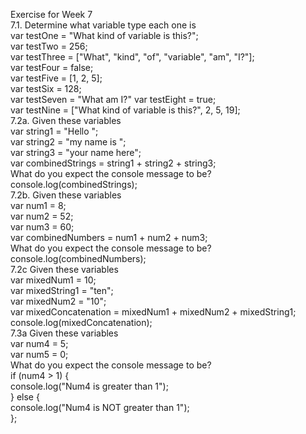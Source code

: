 Exercise for Week 7<br>
	 7.1. Determine what variable type each one is <br>
			var testOne = "What kind of variable is this?";<br>
			var testTwo = 256;<br>
			var testThree = ["What", "kind", "of", "variable", "am", "I?"];<br>
			var testFour = false;<br>
			var testFive = [1, 2, 5];<br>
			var testSix = 128;<br>
			var testSeven = "What am I?"
			var testEight = true;<br>
			var testNine = ["What kind of variable is this?", 2, 5, 19];<br>
 	 7.2a. Given these variables<br>
			var string1 = "Hello "; <br>
			var string2 = "my name is "; <br>
			var string3 = "your name here"; <br>
			var combinedStrings = string1 + string2 + string3; <br>
			What do you expect the console message to be? <br>
			console.log(combinedStrings);<br>
	 7.2b. Given these variables<br>
			var num1 = 8; <br>
			var num2 = 52; <br>
			var num3 = 60; <br>
			var combinedNumbers = num1 + num2 + num3;<br>
			What do you expect the console message to be? 
			console.log(combinedNumbers);<br>
	 7.2c Given these variables<br>
		  	var mixedNum1 = 10;<br>
		  	var mixedString1 = "ten";<br>
		  	var mixedNum2 = "10";<br>
		  	var mixedConcatenation = mixedNum1 + mixedNum2 + mixedString1;<br>
		  	console.log(mixedConcatenation);<br>
	7.3a Given these variables<br>
			var num4 = 5; <br>
			var num5 = 0;<br>
			What do you expect the console message to be?<br>
			if (num4 > 1) { <br>
			console.log("Num4 is greater than 1"); <br>
			} else { <br>
			console.log("Num4 is NOT greater than 1"); <br>
			};<br>